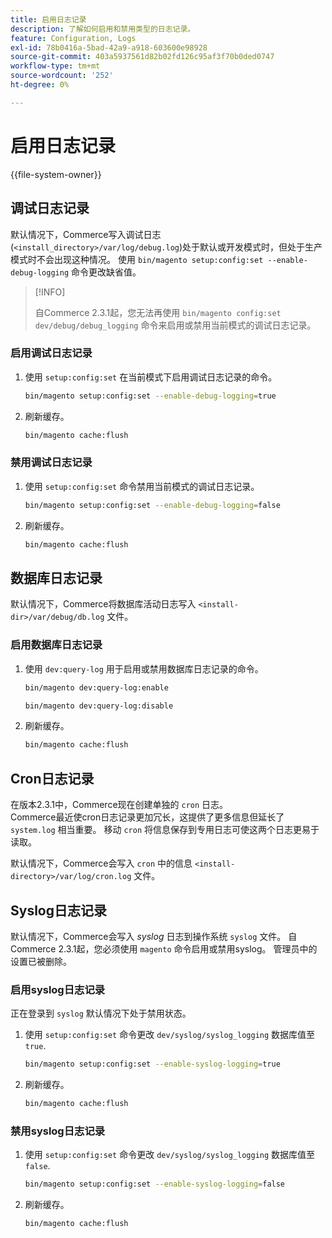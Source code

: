```yaml
---
title: 启用日志记录
description: 了解如何启用和禁用类型的日志记录。
feature: Configuration, Logs
exl-id: 78b0416a-5bad-42a9-a918-603600e98928
source-git-commit: 403a5937561d82b02fd126c95af3f70b0ded0747
workflow-type: tm+mt
source-wordcount: '252'
ht-degree: 0%

---
```


# 启用日志记录

{{file-system-owner}}

## 调试日志记录

默认情况下，Commerce写入调试日志(`<install_directory>/var/log/debug.log`)处于默认或开发模式时，但处于生产模式时不会出现这种情况。 使用 `bin/magento setup:config:set --enable-debug-logging` 命令更改缺省值。

>[!INFO]
>
>自Commerce 2.3.1起，您无法再使用 `bin/magento config:set dev/debug/debug_logging` 命令来启用或禁用当前模式的调试日志记录。

### 启用调试日志记录

1. 使用 `setup:config:set` 在当前模式下启用调试日志记录的命令。

   ```bash
   bin/magento setup:config:set --enable-debug-logging=true
   ```

1. 刷新缓存。

   ```bash
   bin/magento cache:flush
   ```

### 禁用调试日志记录

1. 使用 `setup:config:set` 命令禁用当前模式的调试日志记录。

   ```bash
   bin/magento setup:config:set --enable-debug-logging=false
   ```

1. 刷新缓存。

   ```bash
   bin/magento cache:flush
   ```

## 数据库日志记录

默认情况下，Commerce将数据库活动日志写入 `<install-dir>/var/debug/db.log` 文件。

### 启用数据库日志记录

1. 使用 `dev:query-log` 用于启用或禁用数据库日志记录的命令。

   ```bash
   bin/magento dev:query-log:enable
   ```

   ```bash
   bin/magento dev:query-log:disable
   ```

1. 刷新缓存。

   ```bash
   bin/magento cache:flush
   ```

## Cron日志记录

在版本2.3.1中，Commerce现在创建单独的 `cron` 日志。 \
Commerce最近使cron日志记录更加冗长，这提供了更多信息但延长了 `system.log` 相当重要。
移动 `cron` 将信息保存到专用日志可使这两个日志更易于读取。

默认情况下，Commerce会写入 `cron` 中的信息 `<install-directory>/var/log/cron.log` 文件。

## Syslog日志记录

默认情况下，Commerce会写入 _syslog_ 日志到操作系统 `syslog` 文件。
自Commerce 2.3.1起，您必须使用 `magento` 命令启用或禁用syslog。
管理员中的设置已被删除。

### 启用syslog日志记录

正在登录到 `syslog` 默认情况下处于禁用状态。

1. 使用 `setup:config:set` 命令更改 `dev/syslog/syslog_logging` 数据库值至 `true`.

   ```bash
   bin/magento setup:config:set --enable-syslog-logging=true
   ```

1. 刷新缓存。

   ```bash
   bin/magento cache:flush
   ```

### 禁用syslog日志记录

1. 使用 `setup:config:set` 命令更改 `dev/syslog/syslog_logging` 数据库值至 `false`.

   ```bash
   bin/magento setup:config:set --enable-syslog-logging=false
   ```

1. 刷新缓存。

   ```bash
   bin/magento cache:flush
   ```

